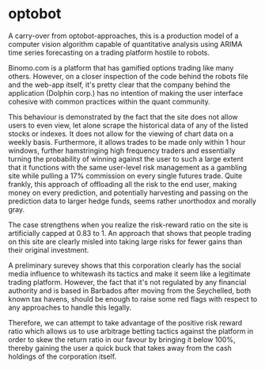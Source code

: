 # optobot
A carry-over from optobot-approaches, this is a production model of a computer vision algorithm capable of quantitative analysis using ARIMA time series forecasting on a trading platform hostile to robots.

Binomo.com is a platform that has gamified options trading like many others. However, on a closer inspection of the code behind the robots file and the web-app itself, it's pretty clear that the company behind the application (Dolphin corp.) has no intention of making the user interface cohesive with common practices within the quant community. 

This behaviour is demonstrated by the fact that the site does not allow users to even view, let alone scrape the historical data of any of the listed stocks or indexes. It does not allow for the viewing of chart data on a weekly basis. Furthermore, it allows trades to be made only within 1 hour windows, further hamstringing high frequency traders and essentially turning the probability of winning against the user to such a large extent that it functions with the same user-level risk management as a gambling site while pulling a 17% commission on every single futures trade. Quite frankly, this approach of offloading all the risk to the end user, making money on every prediction, and potentially harvesting and passing on the prediction data to larger hedge funds, seems rather unorthodox and morally gray. 

The case strengthens when you realize the risk-reward ratio on the site is artificially capped at 0.83 to 1. An approach that shows that people trading on this site are clearly misled into taking large risks for fewer gains than their original investment.

A preliminary surevey shows that this corporation clearly has the social media influence to whitewash its tactics and make it seem like a legitimate trading platform. However, the fact that it's not regulated by any financial authority and is based in Barbados after moving from the Seychelled, both known tax havens, should be enough to raise some red flags with respect to any approaches to handle this legally. 

Therefore, we can attempt to take advantage of the positive risk reward ratio which allows us to use arbitrage betting tactics against the platform in order to skew the return ratio in our favour by bringing it below 100%, thereby gaining the user a quick buck that takes away from the cash holdings of the corporation itself. 

